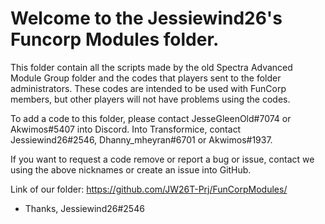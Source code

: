 # Welcome to the Jessiewind26's Funcorp Modules folder.

This folder contain all the scripts made by the old Spectra Advanced Module Group folder and the codes that players sent to the folder administrators.
These codes are intended to be used with FunCorp members, but other players will not have problems using the codes.

To add a code to this folder, please contact JesseGleenOld#7074 or Akwimos#5407 into Discord.
Into Transformice, contact Jessiewind26#2546, Dhanny_mheyran#6701 or Akwimos#1937.

If you want to request a code remove or report a bug or issue, contact we using the above nicknames or create an issue into GitHub.

Link of our folder:
https://github.com/JW26T-Prj/FunCorpModules/

- Thanks, Jessiewind26#2546
